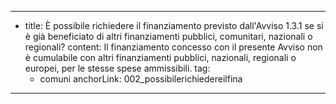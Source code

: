---
  - title: È possibile richiedere il finanziamento previsto dall'Avviso 1.3.1 se si è già beneficiato di altri finanziamenti pubblici, comunitari, nazionali o regionali?
    content: Il finanziamento concesso con il presente Avviso non è cumulabile con altri finanziamenti pubblici, nazionali, regionali o europei, per le stesse spese ammissibili.
    tag:
      - comuni
    anchorLink: 002_possibilerichiedereilfina
---